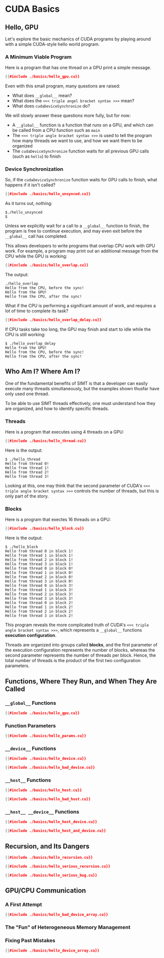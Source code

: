 # CUDA Basics


## Hello, GPU

Let's explore the basic mechanics of CUDA programs by playing around with a simple CUDA-style hello world program.

### A Minimum Viable Program

Here is a program that has one thread on a GPU print a simple message.

```cpp
{{#include ./basics/hello_gpu.cu}}
```

Even with this small program, many questions are raised:
- What does `__global__` mean?
- What does the `<<< triple angel bracket syntax >>>` mean?
- What does `cudaDeviceSynchronize` do?

We will slowly answer these questions more fully, but for now:
- A `__global__` function is a function that runs on a GPU, and which can be called from a CPU function such as `main`
- The `<<< triple angle bracket syntax >>>` is used to tell the program how many threads we want to use, and how we want them to be organized
- The `cudaDeviceSynchronize` function waits for all previous GPU calls (such as `hello`) to finish

### Device Synchronization

So, if the `cudaDeviceSynchronize` function waits for GPU calls to finish, what happens if it isn't called?

```cpp
{{#include ./basics/hello_unsynced.cu}}
```

As it turns out, nothing:

```console
$./hello_unsynced
$
```

Unless we explicitly wait for a call to a `__global__` function to finish, the program is free to continue execution, and may even exit before the `__global__` call has completed.

This allows developers to write programs that overlap CPU work with GPU work. For example, a program may print out an additional message from the CPU while the GPU is working:

```cpp
{{#include ./basics/hello_overlap.cu}}
```

The output:

```console
./hello_overlap
Hello from the CPU, before the sync!
Hello from the GPU!
Hello from the CPU, after the sync!
```

What if the CPU is performing a significant amount of work, and requires a lot of time to complete its task?

```cpp
{{#include ./basics/hello_overlap_delay.cu}}
```

If CPU tasks take too long, the GPU may finish and start to idle while the CPU is still working:

```console
$ ./hello_overlap_delay
Hello from the GPU!
Hello from the CPU, before the sync!
Hello from the CPU, after the sync!
```

## Who Am I? Where Am I?

One of the fundamental benefits of SIMT is that a developer can easily execute many threads simultaneously, but the examples shown thusfar have only used one thread.

To be able to use SIMT threads effectively, one must understand how they are organized, and how to identify specific threads.

### Threads

Here is a program that executes using 4 threads on a GPU:

```cpp
{{#include ./basics/hello_thread.cu}}
```

Here is the output:
```console
$ ./hello_thread
Hello from thread 0!
Hello from thread 1!
Hello from thread 2!
Hello from thread 3!
```

Looking at this, one may think that the second parameter of CUDA's `<<< triple angle bracket syntax >>>` controls the number of threads, but this is only part of the story.

### Blocks

Here is a program that exectes 16 threads on a GPU:

```cpp
{{#include ./basics/hello_block.cu}}
```

Here is the output:
```console
$ ./hello_block
Hello from thread 0 in block 1!
Hello from thread 1 in block 1!
Hello from thread 2 in block 1!
Hello from thread 3 in block 1!
Hello from thread 0 in block 0!
Hello from thread 1 in block 0!
Hello from thread 2 in block 0!
Hello from thread 3 in block 0!
Hello from thread 0 in block 3!
Hello from thread 1 in block 3!
Hello from thread 2 in block 3!
Hello from thread 3 in block 3!
Hello from thread 0 in block 2!
Hello from thread 1 in block 2!
Hello from thread 2 in block 2!
Hello from thread 3 in block 2!
```

This program reveals the more complicated truth of CUDA's `<<< triple angle bracket syntax >>>`, which represents a `__global__` functions **execution configuration**.

Threads are organized into groups called **blocks**, and the first parameter of the execution configuration represents the number of blocks, whereas the second parameter represents the number of threads per block. Hence, the total number of threads is the product of the first two configuration parameters.



## Functions, Where They Run, and When They Are Called

### `__global__` Functions

```cpp
{{#include ./basics/hello_gpu.cu}}
```

### Function Parameters

```cpp
{{#include ./basics/hello_params.cu}}
```

### `__device__` Functions

```cpp
{{#include ./basics/hello_device.cu}}
```

```cpp
{{#include ./basics/hello_bad_device.cu}}
```

### `__host__` Functions

```cpp
{{#include ./basics/hello_host.cu}}
```

```cpp
{{#include ./basics/hello_bad_host.cu}}
```

### `__host__ __device__` Functions

```cpp
{{#include ./basics/hello_host_device.cu}}
```

```cpp
{{#include ./basics/hello_host_and_device.cu}}
```

## Recursion, and Its Dangers

```cpp
{{#include ./basics/hello_recursion.cu}}
```

```cpp
{{#include ./basics/hello_serious_recursion.cu}}
```

```cpp
{{#include ./basics/hello_serious_bug.cu}}
```


## GPU/CPU Communication

### A First Attempt

```cpp
{{#include ./basics/hello_bad_device_array.cu}}
```


### The "Fun" of Heterogeneous Memory Management


### Fixing Past Mistakes

```cpp
{{#include ./basics/hello_device_array.cu}}
```


